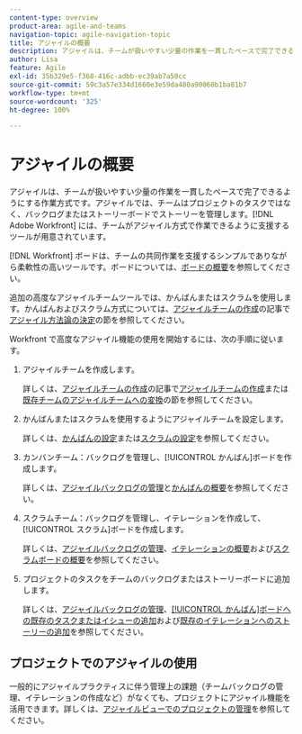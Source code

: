 ```yaml
---
content-type: overview
product-area: agile-and-teams
navigation-topic: agile-navigation-topic
title: アジャイルの概要
description: アジャイルは、チームが扱いやすい少量の作業を一貫したペースで完了できるようにする作業方式です。アジャイルでは、チームはプロジェクトのタスクではなく、バックログまたはストーリーボードでストーリーを管理します。 [!DNL Adobe Workfront] には、チームがアジャイル方式で作業できるように支援するツールが用意されています。
author: Lisa
feature: Agile
exl-id: 35b329e5-f360-416c-adbb-ec39ab7a50cc
source-git-commit: 59c3a57e334d1660e3e59da480a90060b1ba81b7
workflow-type: tm+mt
source-wordcount: '325'
ht-degree: 100%

---
```


# アジャイルの概要

アジャイルは、チームが扱いやすい少量の作業を一貫したペースで完了できるようにする作業方式です。アジャイルでは、チームはプロジェクトのタスクではなく、バックログまたはストーリーボードでストーリーを管理します。[!DNL Adobe Workfront] には、チームがアジャイル方式で作業できるように支援するツールが用意されています。

[!DNL Workfront] ボードは、チームの共同作業を支援するシンプルでありながら柔軟性の高いツールです。ボードについては、[ボードの概要](../agile/boards-overview.md)を参照してください。

追加の高度なアジャイルチームツールでは、かんばんまたはスクラムを使用します。かんばんおよびスクラム方式については、[アジャイルチームの作成](../agile/get-started-with-agile-in-workfront/create-an-agile-team.md)の記事で[アジャイル方法論の決定](../agile/get-started-with-agile-in-workfront/create-an-agile-team.md#deciding)の節を参照してください。

Workfront で高度なアジャイル機能の使用を開始するには、次の手順に従います。

1. アジャイルチームを作成します。

   詳しくは、[アジャイルチームの作成](../agile/get-started-with-agile-in-workfront/create-an-agile-team.md)の記事で[アジャイルチームの作成](../agile/get-started-with-agile-in-workfront/create-an-agile-team.md/#create-an-agile-team-1)または[既存チームのアジャイルチームへの変換](../agile/get-started-with-agile-in-workfront/create-an-agile-team.md#converting-an-existing-team-into-an-agaile-team)の節を参照してください。

1. かんばんまたはスクラムを使用するようにアジャイルチームを設定します。

   詳しくは、[かんばんの設定](../agile/get-started-with-agile-in-workfront/configure-kanban.md)または[スクラムの設定](../agile/get-started-with-agile-in-workfront/configure-scrum.md)を参照してください。

1. カンバンチーム：バックログを管理し、[!UICONTROL かんばん]ボードを作成します。

   詳しくは、[アジャイルバックログの管理](../agile/work-in-an-agile-environment/manage-the-agile-backlog.md)と[かんばんの概要](../agile/use-kanban-in-an-agile-team/kanban-overview.md)を参照してください。

1. スクラムチーム：バックログを管理し、イテレーションを作成して、[!UICONTROL スクラム]ボードを作成します。

   詳しくは、[アジャイルバックログの管理](../agile/work-in-an-agile-environment/manage-the-agile-backlog.md)、[イテレーションの概要](../agile/use-scrum-in-an-agile-team/iterations/iterations-overview.md)および[スクラムボードの概要](../agile/use-scrum-in-an-agile-team/scrum-board/scrum-board-overview.md)を参照してください。

1. プロジェクトのタスクをチームのバックログまたはストーリーボードに追加します。

   詳しくは、[アジャイルバックログの管理](../agile/work-in-an-agile-environment/manage-the-agile-backlog.md)、[[!UICONTROL かんばん]ボードへの既存のタスクまたはイシューの追加](../agile/use-kanban-in-an-agile-team/add-existing-tasks-or-issues-to-the-kanban-board.md)および[既存のイテレーションへのストーリーの追加](../agile/use-scrum-in-an-agile-team/iterations/add-stories-to-existing-iteration.md)を参照してください。

## プロジェクトでのアジャイルの使用

一般的にアジャイルプラクティスに伴う管理上の課題（チームバックログの管理、イテレーションの作成など）がなくても、プロジェクトにアジャイル機能を活用できます。詳しくは、[アジャイルビューでのプロジェクトの管理](/help/quicksilver/manage-work/projects/manage-projects/manage-projects-in-agile-view.md)を参照してください。
